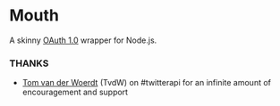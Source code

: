 
# Mouth
A skinny [OAuth 1.0](http://oauth.net/documentation/getting-started/) wrapper for Node.js.

### THANKS
- [Tom van der Woerdt](https://github.com/TvdW) (TvdW) on #twitterapi for an infinite amount of encouragement and support
